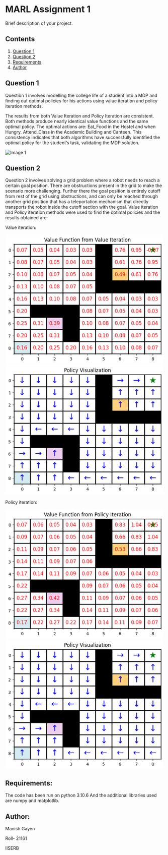 # MARL Assignment 1

Brief description of your project.

## Contents

1. [Question 1](#question-1)
2. [Question 2](#question-2)
3. [Requirements](#requirements)
4. [Author](#requirements)

## Question 1

Question 1 involves modelling the college life of a student into a MDP and finding out optimal policies for his actions using value iteration and policy iteration methods.

The results from both Value Iteration and Policy Iteration are consistent. Both methods produce nearly identical value functions and the same optimal policy. The optimal actions are: Eat_Food in the Hostel and when Hungry. Attend_Class in the Academic Building and Canteen. This consistency indicates that both algorithms have successfully identified the optimal policy for the student’s task, validating the MDP solution.

![Image 1](mdp.png)

## Question 2

Question 2 involves solving a grid problem where a robot needs to reach a certain goal position. There are obstructions present in the grid to make the scenario more challenging. Further there the goal position is entirely cutoff from rest of the grid using obstructions, and can only be reached through another grid position that has a teleportation mechanism that directly transports the robot inside the cutoff section with the goal.
Value iteration and Policy iteration methods were used to find the optimal policies and the results obtained are:

Value iteration:

![Image 2](value_value_iteration.png)
![Image 3](quiver_value_iteration.png)


Policy iteration:

![Image 4](value_policy_iteration.png)
![Image 5](quiver_policy_iteration.png)

## Requirements:

The code has been run on python 3.10.6
And the additional libraries used are numpy and matplotlib.

## Author: 

Manish Gayen

Roll- 21161

IISERB
